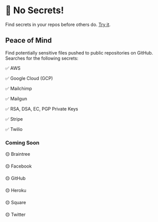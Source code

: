 # 🤫 No Secrets!

Find secrets in your repos before others do. [Try it](https://sourcegraph-community.github.io/secrets-bookmarklet-demo/).

## Peace of Mind

Find potentially sensitive files pushed to public repositories on GitHub. Searches for the following secrets:

✅ AWS

✅ Google Cloud (GCP)

✅ Mailchimp

✅ Mailgun

✅ RSA, DSA, EC, PGP Private Keys

✅ Stripe

✅ Twilio

### Coming Soon

🟡 Braintree

🟡 Facebook

🟡 GitHub

🟡 Heroku

🟡 Square

🟡 Twitter